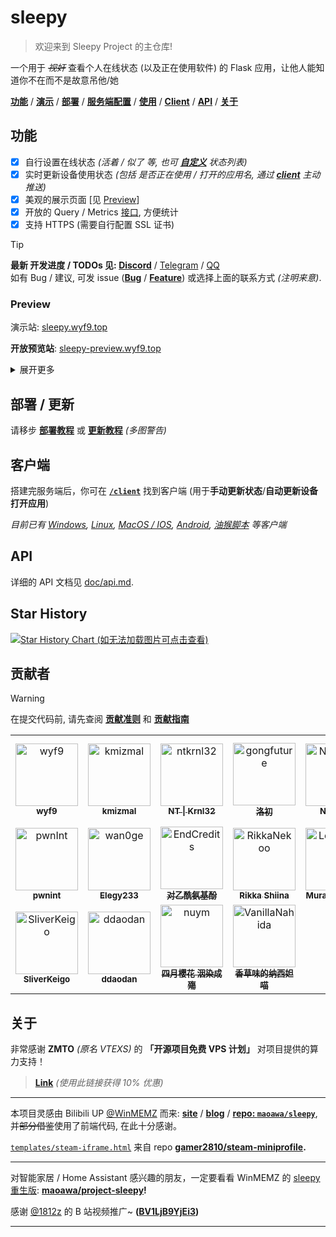 # sleepy

> 欢迎来到 Sleepy Project 的主仓库!

一个用于 ~~*视奸*~~ 查看个人在线状态 (以及正在使用软件) 的 Flask 应用，让他人能知道你不在而不是故意吊他/她

[**功能**](#功能) / [**演示**](#preview) / [**部署**](#部署--更新) / [**服务端配置**](#服务器配置) / [**使用**](#使用) / [**Client**](#client) / [**API**](#api) / [**关于**](#关于)

## 功能

- [x] 自行设置在线状态 *(活着 / 似了 等, 也可 **[自定义](./setting/README.md#status_listjson)** 状态列表)*
- [x] 实时更新设备使用状态 *(包括 是否正在使用 / 打开的应用名, 通过 **[client](./client/README.md)** 主动推送)*
- [x] 美观的展示页面 [见 [Preview](#preview)]
- [x] 开放的 Query / Metrics [接口](./doc/api.md), 方便统计
- [x] 支持 HTTPS (需要自行配置 SSL 证书)

> [!TIP]
> **最新 开发进度 / TODOs 见: [Discord][link-dc]** / [Telegram][link-tg] / [QQ][link-qq]<br/>
> 如有 Bug / 建议, 可发 issue (**[Bug][link-issue-bug]** / **[Feature][link-issue-feature]**) 或选择上面的联系方式 *(注明来意)*.

### Preview

演示站: [sleepy.wyf9.top](https://sleepy.wyf9.top)

**开放预览站**: [sleepy-preview.wyf9.top](https://sleepy-preview.wyf9.top)

<details>

<summary>展开更多</summary>

**HuggingFace** 部署预览: [wyf9-sleepy.hf.space](https://wyf9-sleepy.hf.space)

**Vercel** 部署预览: [sleepy-vercel.wyf9.top](https://sleepy-vercel.wyf9.top)

**开发服务器**: [请在 Discord 服务器查看][link-dc]

</details>

## 部署 / 更新

请移步 **[部署教程](./doc/deploy.md)** 或 **[更新教程](./doc/update.md)** *(多图警告)*

## 客户端

搭建完服务端后，你可在 **[`/client`](./client/README.md)** 找到客户端 (用于**手动更新状态**/**自动更新设备打开应用**)

*目前已有 [Windows](./client/README.md#windevice), [Linux](./client/README.md#linux), [MacOS / IOS](./client/README.md#appleshortcuts), [Android](./client/README.md#autoxjsscript), [油猴脚本](./client/README.md#browserscript) 等客户端*

## API

详细的 API 文档见 [doc/api.md](./doc/api.md).

<!-- ## 插件系统

(普通用户看这个) **[doc/plugin.md](./doc/plugin.md)**

(插件开发看这个) **[doc/plugin-dev/README.md](./doc/plugin-dev/README.md)** -->

## Star History

[![Star History Chart (如无法加载图片可点击查看)](https://api.star-history.com/svg?repos=sleepy-project/sleepy&type=Date)](https://star-history.com/#sleepy-project/sleepy&Date)

## 贡献者

> [!WARNING]
> 在提交代码前, 请先查阅 **[贡献准则](https://github.com/sleepy-project/.github/blob/main/CODE_OF_CONDUCT.md)** 和 **[贡献指南](./CONTRIBUTING.md)**

<!-- readme: contributors -start -->
<table>
	<tbody>
		<tr>
            <td align="center">
                <a href="https://github.com/wyf9">
                    <img src="https://avatars.githubusercontent.com/u/72241996?v=4" width="100;" alt="wyf9"/>
                    <br />
                    <sub><b>wyf9</b></sub>
                </a>
            </td>
            <td align="center">
                <a href="https://github.com/kmizmal">
                    <img src="https://avatars.githubusercontent.com/u/175951556?v=4" width="100;" alt="kmizmal"/>
                    <br />
                    <sub><b>kmizmal</b></sub>
                </a>
            </td>
            <td align="center">
                <a href="https://github.com/ntkrnl32">
                    <img src="https://avatars.githubusercontent.com/u/197464182?v=4" width="100;" alt="ntkrnl32"/>
                    <br />
                    <sub><b>NT | Krnl32</b></sub>
                </a>
            </td>
            <td align="center">
                <a href="https://github.com/gongfuture">
                    <img src="https://avatars.githubusercontent.com/u/60888755?v=4" width="100;" alt="gongfuture"/>
                    <br />
                    <sub><b>洛初</b></sub>
                </a>
            </td>
            <td align="center">
                <a href="https://github.com/NiuFuyu855">
                    <img src="https://avatars.githubusercontent.com/u/103884299?v=4" width="100;" alt="NiuFuyu855"/>
                    <br />
                    <sub><b>NiuFuyu</b></sub>
                </a>
            </td>
            <td align="center">
                <a href="https://github.com/NoSetViolin">
                    <img src="https://avatars.githubusercontent.com/u/130219679?v=4" width="100;" alt="NoSetViolin"/>
                    <br />
                    <sub><b>阿梓喵_あずにゃん</b></sub>
                </a>
            </td>
		</tr>
		<tr>
            <td align="center">
                <a href="https://github.com/pwnInt">
                    <img src="https://avatars.githubusercontent.com/u/194147583?v=4" width="100;" alt="pwnInt"/>
                    <br />
                    <sub><b>pwnint</b></sub>
                </a>
            </td>
            <td align="center">
                <a href="https://github.com/wan0ge">
                    <img src="https://avatars.githubusercontent.com/u/82034747?v=4" width="100;" alt="wan0ge"/>
                    <br />
                    <sub><b>Elegy233</b></sub>
                </a>
            </td>
            <td align="center">
                <a href="https://github.com/EndCredits">
                    <img src="https://avatars.githubusercontent.com/u/64133324?v=4" width="100;" alt="EndCredits"/>
                    <br />
                    <sub><b>对乙酰氨基酚</b></sub>
                </a>
            </td>
            <td align="center">
                <a href="https://github.com/RikkaNekoo">
                    <img src="https://avatars.githubusercontent.com/u/98643870?v=4" width="100;" alt="RikkaNekoo"/>
                    <br />
                    <sub><b>Rikka Shiina</b></sub>
                </a>
            </td>
            <td align="center">
                <a href="https://github.com/LeiSureLyYrsc">
                    <img src="https://avatars.githubusercontent.com/u/162931251?v=4" width="100;" alt="LeiSureLyYrsc"/>
                    <br />
                    <sub><b>Murasame Noa</b></sub>
                </a>
            </td>
            <td align="center">
                <a href="https://github.com/Detritalw">
                    <img src="https://avatars.githubusercontent.com/u/89017417?v=4" width="100;" alt="Detritalw"/>
                    <br />
                    <sub><b>Detrital</b></sub>
                </a>
            </td>
		</tr>
		<tr>
            <td align="center">
                <a href="https://github.com/SliverKeigo">
                    <img src="https://avatars.githubusercontent.com/u/112426853?v=4" width="100;" alt="SliverKeigo"/>
                    <br />
                    <sub><b>SliverKeigo</b></sub>
                </a>
            </td>
            <td align="center">
                <a href="https://github.com/ddaodan">
                    <img src="https://avatars.githubusercontent.com/u/40017293?v=4" width="100;" alt="ddaodan"/>
                    <br />
                    <sub><b>ddaodan</b></sub>
                </a>
            </td>
            <td align="center">
                <a href="https://github.com/nuym">
                    <img src="https://avatars.githubusercontent.com/u/102905510?v=4" width="100;" alt="nuym"/>
                    <br />
                    <sub><b>四月櫻花 洇染成殤</b></sub>
                </a>
            </td>
            <td align="center">
                <a href="https://github.com/VanillaNahida">
                    <img src="https://avatars.githubusercontent.com/u/151599587?v=4" width="100;" alt="VanillaNahida"/>
                    <br />
                    <sub><b>香草味的纳西妲喵</b></sub>
                </a>
            </td>
		</tr>
	<tbody>
</table>
<!-- readme: contributors -end -->

## 关于

非常感谢 **ZMTO** *(原名 VTEXS)* 的 **「开源项目免费 VPS 计划」** 对项目提供的算力支持！

> **[Link](https://console.zmto.com/?affid=1566)** *(使用此链接获得 10% 优惠)* <!-- 谁都不许改 affid -->

---

本项目灵感由 Bilibili UP [@WinMEMZ](https://space.bilibili.com/417031122) 而来: **[site](https://maao.cc/sleepy/)** / **[blog](https://www.maodream.com/archives/192/)** / **[repo: `maoawa/sleepy`](https://github.com/maoawa/sleepy)**, 并~~部分借鉴~~使用了前端代码, 在此十分感谢。

[`templates/steam-iframe.html`](./templates/steam-iframe.html) 来自 repo **[gamer2810/steam-miniprofile](https://github.com/gamer2810/steam-miniprofile).**

---

对智能家居 / Home Assistant 感兴趣的朋友，一定要看看 WinMEMZ 的 [sleepy 重生版](https://maao.cc/project-sleepy/): **[maoawa/project-sleepy](https://github.com/maoawa/project-sleepy)!**

感谢 [@1812z](https://github.com/1812z) 的 B 站视频推广~ **([BV1LjB9YjEi3](https://www.bilibili.com/video/BV1LjB9YjEi3))**

---

[link-dc]: https://sleepy.siiway.top/t/dc
[link-tg]: https://sleepy.siiway.top/t/tgc
[link-qq]: https://sleepy.siiway.top/t/qq
[link-issue-bug]: https://sleepy.siiway.top/t/bug
[link-issue-feature]: https://sleepy.siiway.top/t/feature
